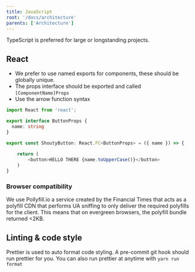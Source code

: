 ```yaml
---
title: JavaScript
root: '/docs/architecture'
parents: ['Architecture']
---
```


TypeScript is preferred for large or longstanding projects.

## React
- We prefer to use named exports for components, these should be globally unique.
- The props interface should be exported and called `[ComponentName]Props`
- Use the arrow function syntax

```typescript jsx
import React from 'react';

export interface ButtonProps {
  name: string
}

export const ShoutyButton: React.FC<ButtonProps> = ({ name }) => {
    
    return (
        <button>HELLO THERE {name.toUpperCase()}</button>
    )
}
```



### Browser compatibility
We use Pollyfill.io a service created by the Financial Times that acts as a polyfill CDN that performs UA sniffing to only deliver the required polyfills for the client. This means that on evergreen browsers, the polyfill bundle returned \<2KB.

## Linting & code style
Prettier is used to auto format code styling. A pre-commit git hook should run prettier for you. You can also run prettier at anytime with `yarn run format`
